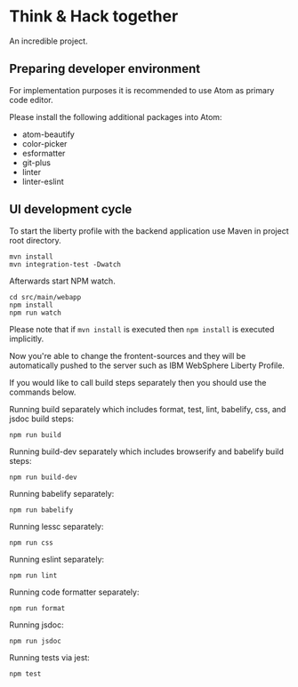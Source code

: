 # Think & Hack together
An incredible project.

## Preparing developer environment
For implementation purposes it is recommended to use Atom as primary code editor.

Please install the following additional packages into Atom:
- atom-beautify
- color-picker
- esformatter
- git-plus
- linter
- linter-eslint

## UI development cycle
To start the liberty profile with the backend application use Maven in project root directory.

```
mvn install
mvn integration-test -Dwatch
```

Afterwards start NPM watch.
```
cd src/main/webapp
npm install
npm run watch
```
Please note that if `mvn install` is executed then `npm install` is executed implicitly.

Now you're able to change the frontent-sources and they will be automatically pushed to the server such as IBM WebSphere Liberty Profile.

If you would like to call build steps separately then you should use the commands below.

Running build separately which includes format, test, lint, babelify, css, and jsdoc build steps:
```
npm run build
```

Running build-dev separately which includes browserify and babelify build steps:
```
npm run build-dev
```

Running babelify separately:
```
npm run babelify
```

Running lessc separately:
```
npm run css
```

Running eslint separately:
```
npm run lint
```

Running code formatter separately:
```
npm run format
```

Running jsdoc:
```
npm run jsdoc
```

Running tests via jest:
```
npm test
```
